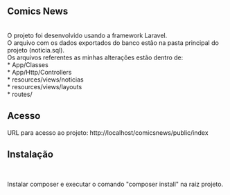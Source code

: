 <h2>Comics News</h2>
<br>
  O projeto foi desenvolvido usando a framework Laravel.<br>
  O arquivo com os dados exportados do banco estão na pasta principal do projeto (noticia.sql).<br>
  Os arquivos referentes as minhas alterações estão dentro de:<br>
      * App/Classes<br>
      * App/Http/Controllers<br>
      * resources/views/noticias<br>
      * resources/views/layouts<br>
      * routes/

<h2>Acesso</h2>
URL para acesso ao projeto: http://localhost/comicsnews/public/index

<h2>Instalação</h2>
<br>
   
Instalar composer  e executar o comando "composer install" na raiz projeto.<br>
